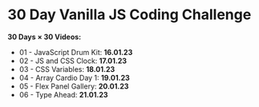 # 30 Day Vanilla JS Coding Challenge
**30 Days × 30 Videos:**

+ 01 - JavaScript Drum Kit: **16.01.23**
+ 02 - JS and CSS Clock: **17.01.23**
+ 03 - CSS Variables: **18.01.23**
+ 04 - Array Cardio Day 1: **19.01.23**
+ 05 - Flex Panel Gallery: **20.01.23**
+ 06 - Type Ahead: **21.01.23**
